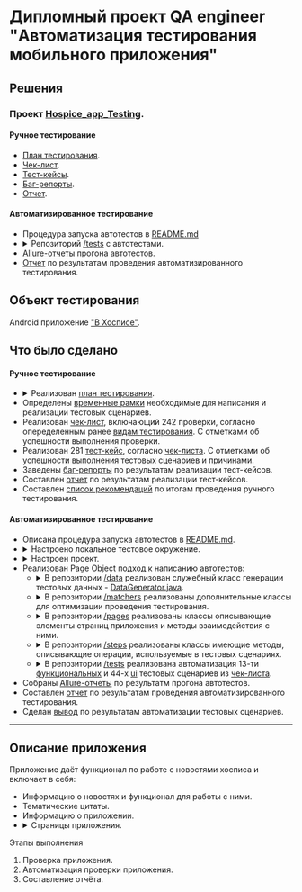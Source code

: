 <h1>Дипломный проект QA engineer "Автоматизация тестирования мобильного приложения"</h1>

<h2>Решения</h2>

<h3>Проект <a href="https://github.com/Nephedov/Hospice_app_Testing">Hospice_app_Testing</a>.</h3>

<h4>Ручное тестирование</h4>


<ul>
    <li><a href="https://github.com/Nephedov/Hospice_app_Testing/blob/main/Plan.md">План тестирования</a>.</li>
    <li><a href="https://docs.google.com/spreadsheets/d/1ZpqrjkSXL7-bb3sfeUMSzOSLN_wH-k6e32FAxy3-efg/edit?usp=sharing">Чек-лист</a>.</li>
    <li><a href="https://docs.google.com/spreadsheets/d/1CbZAvNBLyisbj6GpB2eGxSrnAeyyoLprqT9UeDlj9Qc/edit?usp=sharing">Тест-кейсы</a>.</li>
    <li><a href="https://github.com/Nephedov/Hospice_app_Testing/blob/main/BugReports.md">Баг-репорты</a>.</li>
    <li><a href="https://github.com/Nephedov/Hospice_app_Testing/blob/main/ReportManual.md">Отчет</a>.</li>
</ul>


<h4>Автоматизированное тестирование</h4>


<ul>
    <li>Процедура запуска автотестов в <a href="https://github.com/Nephedov/Hospice_app_Testing/blob/main/README.md">README.md</a></li>
    <li>
        <details><summary>Репозиторий <a href="https://github.com/Nephedov/Hospice_app_Testing/tree/main/fmh_android_15_03_24/app/src/androidTest/java/ru/iteco/fmhandroid/ui/tests">/tests</a> с автотестами.</summary>
            <ul>
                <li>
                    <details><summary>UI автотесты</summary>
                        <ul>
                            <li>Класс <a href="https://github.com/Nephedov/Hospice_app_Testing/blob/main/fmh_android_15_03_24/app/src/androidTest/java/ru/iteco/fmhandroid/ui/tests/ui/SplashScreenTest.java">SplashScreenTest.java</a> с автотестами, проверяющими отображение элементов экрана загрузки.</li>
                            <li>Класс <a href="https://github.com/Nephedov/Hospice_app_Testing/blob/main/fmh_android_15_03_24/app/src/androidTest/java/ru/iteco/fmhandroid/ui/tests/ui/AuthorizationPageTest.java">AuthorizationPageTest.java</a> с автотестами, проверяющими отображение элементов страницы авторизации в приложении.</li>
                            <li>Класс <a href="https://github.com/Nephedov/Hospice_app_Testing/blob/main/fmh_android_15_03_24/app/src/androidTest/java/ru/iteco/fmhandroid/ui/tests/ui/MainPageTest.java">MainPageTest.java</a> с автотестами, проверяющими отображение элементов главного экрана приложения. Также отображение элементов AppBar панели на главной странице приложения.</li>
                            <li>Класс <a href="https://github.com/Nephedov/Hospice_app_Testing/blob/main/fmh_android_15_03_24/app/src/androidTest/java/ru/iteco/fmhandroid/ui/tests/ui/NewsPageTest.java">NewsPageTest.java</a> с автотестами, проверяющими отображение элементов страницы "Новости" приложения. Также отображение элементов AppBar панели на странице "Новости".</li>
                            <li>Класс <a href="https://github.com/Nephedov/Hospice_app_Testing/blob/main/fmh_android_15_03_24/app/src/androidTest/java/ru/iteco/fmhandroid/ui/tests/ui/NewsControlPanelPageTest.java">NewsControlPanelPageTest.java</a> с автотестами, проверяющими отображение элементов страницы "Панель управления" новостей. Также отображение элементов AppBar панели на странице "Панель управления".</li>
                            <li>Класс <a href="https://github.com/Nephedov/Hospice_app_Testing/blob/main/fmh_android_15_03_24/app/src/androidTest/java/ru/iteco/fmhandroid/ui/tests/ui/OurMissionPageTest.java">OurMissionPageTest.java</a> с автотестами, проверяющими отображение эелементов страницы тематических цитат. Таже отображение элементов AppBar панели страницы тематических циатат.</li>
                            <li>Класс <a href="https://github.com/Nephedov/Hospice_app_Testing/blob/main/fmh_android_15_03_24/app/src/androidTest/java/ru/iteco/fmhandroid/ui/tests/ui/AboutPageTest.java">AboutPageTest.java</a> с автотестами, проверяющими отображение элементов страницы "О приложении". Также отображение элементов AppBar панели страницы "О приложении".</li>
                        </ul>
                    </details>
                </li>
                <li>
                    <details><summary>Функциональные автотесты</summary>
                        <ul>
                            <li>Класс <a href="https://github.com/Nephedov/Hospice_app_Testing/blob/main/fmh_android_15_03_24/app/src/androidTest/java/ru/iteco/fmhandroid/ui/tests/functional/AuthorizationTest.java">AuthorizationTest.java</a> c автотестами авторизации в приложении, генерацию предупреждений при невалидной авторизации.</li>
                            <li>Класс <a href="https://github.com/Nephedov/Hospice_app_Testing/blob/main/fmh_android_15_03_24/app/src/androidTest/java/ru/iteco/fmhandroid/ui/tests/functional/ExternalLinksTest.java">ExternalLinksTest.java</a> c автотестами, проверяющими переход по ссылкам, со страницы технической информации приложения.</li>
                            <li>Класс <a href="https://github.com/Nephedov/Hospice_app_Testing/blob/main/fmh_android_15_03_24/app/src/androidTest/java/ru/iteco/fmhandroid/ui/tests/functional/NewsTest.java">NewsTest.java</a> с автотестами, проверяющими работу функционала новостей. Добавление, редактирование, удаление, поиск, фильтр.</li>
                        </ul>
                    </details>
                </li>
            </ul>
        </details>
    </li>
    <li><a href="https://github.com/Nephedov/Hospice_app_Testing/blob/main/allure-results.zip">Allure-отчеты</a> прогона автотестов.</li>
    <li><a href="https://github.com/Nephedov/Hospice_app_Testing/blob/main/ReportAuto.md">Отчет</a> по результатам проведения автоматизированного тестирования.</li>
</ul>


<h2>Объект тестирования</h2>
Android приложение <a href="https://github.com/Nephedov/Hospice_app_Testing/tree/main/fmh_android_15_03_24">"В Хосписе"</a>.

<h2>Что было сделано</h2>

<h4>Ручное тестирование</h4>


<ul>
    <li>
        <details><summary>Реализован <a href="https://github.com/Nephedov/Hospice_app_Testing/blob/main/Plan.md">план тестирования</a>.</summary>
            <ul>
                <li>Определены <a href="https://github.com/Nephedov/Hospice_app_Testing/blob/main/Plan.md#%D0%B3%D1%80%D0%B0%D0%BD%D0%B8%D1%86%D1%8B-%D0%BF%D1%80%D0%B8%D0%BB%D0%BE%D0%B6%D0%B5%D0%BD%D0%B8%D1%8F">границы приложения</a>.</li>
                <li>Определен <a href="https://github.com/Nephedov/Hospice_app_Testing/blob/main/Plan.md#%D1%84%D1%83%D0%BD%D0%BA%D1%86%D0%B8%D0%BE%D0%BD%D0%B0%D0%BB-%D0%BF%D1%80%D0%B8%D0%BB%D0%BE%D0%B6%D0%B5%D0%BD%D0%B8%D1%8F">функционал приложения</a>.</li>
                <li>Определены необходимые <a href="https://github.com/Nephedov/Hospice_app_Testing/blob/main/Plan.md#%D1%82%D0%B5%D1%81%D1%82%D0%B8%D1%80%D0%BE%D0%B2%D0%B0%D0%BD%D0%B8%D0%B5">виды тестирования</a> приложения.</li>
                <li>Определены <a href="https://github.com/Nephedov/Hospice_app_Testing/blob/main/Plan.md#%D0%B8%D0%BD%D1%81%D1%82%D1%80%D1%83%D0%BC%D0%B5%D0%BD%D1%82%D1%8B-%D0%B8-%D1%83%D1%81%D1%82%D1%80%D0%BE%D0%B9%D1%81%D1%82%D0%B2%D0%B0">инструменты и устройства</a> необходимые для проведения тестирования.</li>
            </ul>
        </details>
    </li>
    <li>Определены <a href="https://github.com/Nephedov/Hospice_app_Testing/blob/main/Plan.md#%D1%80%D1%83%D1%87%D0%BD%D0%BE%D0%B5-%D1%82%D0%B5%D1%81%D1%82%D0%B8%D1%80%D0%BE%D0%B2%D0%B0%D0%BD%D0%B8%D0%B5">временные рамки</a> необходимые для написания и реализации тестовых сценариев.</li>
    <li>Реализован <a href="https://docs.google.com/spreadsheets/d/1ZpqrjkSXL7-bb3sfeUMSzOSLN_wH-k6e32FAxy3-efg/edit?usp=sharing">чек-лист</a>, включающий 242 проверки, согласно опеределенным ранее <a href="https://github.com/Nephedov/Hospice_app_Testing/blob/main/Plan.md#%D1%82%D0%B5%D1%81%D1%82%D0%B8%D1%80%D0%BE%D0%B2%D0%B0%D0%BD%D0%B8%D0%B5">видам тестирования</a>. С отметками об успешности выполнения проверки.</li>
    <li>Реализован 281 <a href="https://docs.google.com/spreadsheets/d/1CbZAvNBLyisbj6GpB2eGxSrnAeyyoLprqT9UeDlj9Qc/edit?usp=sharing">тест-кейс</a>, согласно <a href="https://docs.google.com/spreadsheets/d/1ZpqrjkSXL7-bb3sfeUMSzOSLN_wH-k6e32FAxy3-efg/edit?usp=sharing">чек-листа</a>. С отметками об успешности выполнения тестовых сценариев и причинами.</li>
    <li>Заведены <a href="https://github.com/Nephedov/Hospice_app_Testing/blob/main/BugReports.md">баг-репорты</a> по результатам реализации тест-кейсов.</li>
    <li>Составлен <a href="https://github.com/Nephedov/Hospice_app_Testing/blob/main/ReportManual.md">отчет</a> по результатам реализации тест-кейсов.</li>
    <li>Составлен <a href="https://github.com/Nephedov/Hospice_app_Testing/blob/main/Plan.md#%D0%B0%D0%BD%D0%B0%D0%BB%D0%B8%D0%B7-%D1%80%D0%B5%D0%B7%D1%83%D0%BB%D1%8C%D1%82%D0%B0%D1%82%D0%BE%D0%B2-%D1%80%D1%83%D1%87%D0%BD%D0%BE%D0%B3%D0%BE-%D1%82%D0%B5%D1%81%D1%82%D0%B8%D1%80%D0%BE%D0%B2%D0%B0%D0%BD%D0%B8%D1%8F">список рекомендаций</a> по итогам проведения ручного тестирования. </li>
</ul>


<h4>Автоматизированное тестирование</h4>


<ul>
    <li>Описана процедура запуска автотестов в <a href="https://github.com/Nephedov/Hospice_app_Testing/blob/main/README.md">README.md</a>.</li>
    <li>
        <details><summary>Настроено локальное тестовое окружение.</summary>
            <ul>
                <li>Установлена JDK 11.</li>
                <li>Определена переменная JAVA_HOME на JDK 11.</li>
                <li>Установлена Android Studio.</li>
                <li>Установлена последняя стабильная версия Android SDK.</li>
                <li>Установлен Allure.</li>
            </ul>
        </details>
    </li>
    <li>
        <details><summary>Настроен проект.</summary>
            <ul>
                <li>Указано использование JAVA_HOME для Gradle JDK проекта.</li>
                <li>
                    <details><summary>Добавлены зависимости тестовых фрейморков, инструмента отчетности Allure, обработки времени и дат в <a href="https://github.com/Nephedov/Hospice_app_Testing/blob/main/fmh_android_15_03_24/app/build.gradle">build.gradle</a> приложения.</summary>
                        <ul>
                            <li>Зависимости <a href="https://github.com/Nephedov/Hospice_app_Testing/blob/eccbd22d799f3a79e7c027a636e51005b5dc83af/fmh_android_15_03_24/app/build.gradle#L55">Junit</a>.</li>
                            <li>Зависимости <a href="https://github.com/Nephedov/Hospice_app_Testing/blob/eccbd22d799f3a79e7c027a636e51005b5dc83af/fmh_android_15_03_24/app/build.gradle#L61">Espresso</a>.</li>
                            <li>
                                <details><summary>Зависимости <a href="https://github.com/Nephedov/Hospice_app_Testing/blob/eccbd22d799f3a79e7c027a636e51005b5dc83af/fmh_android_15_03_24/app/build.gradle#L67">Allure</a>. Также:</summary>
                                    <ul>
                                        <li>Утилита <a href="https://github.com/Nephedov/Hospice_app_Testing/blob/eccbd22d799f3a79e7c027a636e51005b5dc83af/fmh_android_15_03_24/app/build.gradle#L71">Android Test Orchestrator</a> - для изменения стандартного расположения отчетов Allure.</li>
                                        <li>Файл с конфигурацией для Allure - <a href="https://github.com/Nephedov/Hospice_app_Testing/blob/eccbd22d799f3a79e7c027a636e51005b5dc83af/fmh_android_15_03_24/app/src/androidTest/resources/allure.properties">allure.properties</a>.</li>
                                        <li><a href="https://github.com/Nephedov/Hospice_app_Testing/blob/eccbd22d799f3a79e7c027a636e51005b5dc83af/fmh_android_15_03_24/app/build.gradle#L23">Allure-Junit раннер</a> для запуска тестов.</li>
                                        <li>Запуск тестовых классов реализован с AllureAndroidJUnit4.class.</li>
                                        <li>Добавлено заведение скриншотов, в случае падения тестового сценария.</li>
                                    </ul>
                                </details>
                            </li>
                            <li>Зависимость библиотеки обработки времени и дат - <a href="https://github.com/Nephedov/Hospice_app_Testing/blob/eccbd22d799f3a79e7c027a636e51005b5dc83af/fmh_android_15_03_24/app/build.gradle#L52">Joda-Time</a>.</li>
                        </ul>
                    </details>
                </li>
            </ul>
        </details>
    </li>
    <li>Реализован Page Object подход к написанию автотестов:
        <ul>
            <li>
                <details><summary>В репозитории <a href="https://github.com/Nephedov/Hospice_app_Testing/tree/main/fmh_android_15_03_24/app/src/androidTest/java/ru/iteco/fmhandroid/ui/data">/data</a> реализован служебный класс генерации тестовых данных - <a href="https://github.com/Nephedov/Hospice_app_Testing/blob/main/fmh_android_15_03_24/app/src/androidTest/java/ru/iteco/fmhandroid/ui/data/DataGenerator.java">DataGenerator.java</a>.</summary>
                    <ul>
                        <li>Данные авторизации <a href="https://github.com/Nephedov/Hospice_app_Testing/blob/eccbd22d799f3a79e7c027a636e51005b5dc83af/fmh_android_15_03_24/app/src/androidTest/java/ru/iteco/fmhandroid/ui/data/DataGenerator.java#L27">валидного пользователя</a>.</li>
                        <li>Данные авторизации <a href="https://github.com/Nephedov/Hospice_app_Testing/blob/eccbd22d799f3a79e7c027a636e51005b5dc83af/fmh_android_15_03_24/app/src/androidTest/java/ru/iteco/fmhandroid/ui/data/DataGenerator.java#L31">невалидного пользователя</a>.</li>
                        <li>Получение <a href="https://github.com/Nephedov/Hospice_app_Testing/blob/eccbd22d799f3a79e7c027a636e51005b5dc83af/fmh_android_15_03_24/app/src/androidTest/java/ru/iteco/fmhandroid/ui/data/DataGenerator.java#L53">текущей даты</a> в нужном формате.</li>
                        <li>Получение <a href="https://github.com/Nephedov/Hospice_app_Testing/blob/eccbd22d799f3a79e7c027a636e51005b5dc83af/fmh_android_15_03_24/app/src/androidTest/java/ru/iteco/fmhandroid/ui/data/DataGenerator.java#L57">текущего времени</a> в нужном формате.</li>
                        <li>Получение даты со сдвигом дней в <a href="https://github.com/Nephedov/Hospice_app_Testing/blob/eccbd22d799f3a79e7c027a636e51005b5dc83af/fmh_android_15_03_24/app/src/androidTest/java/ru/iteco/fmhandroid/ui/data/DataGenerator.java#L61">большую</a> и <a href="https://github.com/Nephedov/Hospice_app_Testing/blob/eccbd22d799f3a79e7c027a636e51005b5dc83af/fmh_android_15_03_24/app/src/androidTest/java/ru/iteco/fmhandroid/ui/data/DataGenerator.java#L65">меньшую</a> сторону от текущей.</li>
                        <li>Получение случайной <a href="https://github.com/Nephedov/Hospice_app_Testing/blob/eccbd22d799f3a79e7c027a636e51005b5dc83af/fmh_android_15_03_24/app/src/androidTest/java/ru/iteco/fmhandroid/ui/data/DataGenerator.java#L73">циферно-символьной строки</a>, кирилицей.</li>
                    </ul>
                </details>
            </li>
            <li>
                <details><summary>В репозитории <a href="https://github.com/Nephedov/Hospice_app_Testing/tree/main/fmh_android_15_03_24/app/src/androidTest/java/ru/iteco/fmhandroid/ui/matchers">/matchers</a> реализованы дополнительные классы для оптимизации проведения тестирования.</summary>
                    <ul>
                        <li>Класс <a href="https://github.com/Nephedov/Hospice_app_Testing/blob/main/fmh_android_15_03_24/app/src/androidTest/java/ru/iteco/fmhandroid/ui/matchers/TimeoutEspresso.java">TimeoutEspresso.java</a> - имеющий методы "оборачивающие" экземпляры Espresso: ViewAction, ViewAssertion, ViewInteraction и дополняемые тайм-аутами.</li>
                        <li>Класс <a href="https://github.com/Nephedov/Hospice_app_Testing/blob/main/fmh_android_15_03_24/app/src/androidTest/java/ru/iteco/fmhandroid/ui/matchers/ToastMatcher.java">ToastMatcher.java</a> - имеющий метод утверждения, что элемент является всплывающим (toast) и содержит определенную строку.</li>
                        <li>
                            <details><summary>Класс <a href="https://github.com/Nephedov/Hospice_app_Testing/blob/main/fmh_android_15_03_24/app/src/androidTest/java/ru/iteco/fmhandroid/ui/matchers/CustomViewMatcher.java">CustomViewMatcher.java</a> - имеющий мэтчеры:</summary>
                                <ul>
                                    <li><a href="https://github.com/Nephedov/Hospice_app_Testing/blob/eccbd22d799f3a79e7c027a636e51005b5dc83af/fmh_android_15_03_24/app/src/androidTest/java/ru/iteco/fmhandroid/ui/matchers/CustomViewMatcher.java#L14">Позиции дочернего элемента</a> относительно родительского.</li>
                                    <li><a href="https://github.com/Nephedov/Hospice_app_Testing/blob/eccbd22d799f3a79e7c027a636e51005b5dc83af/fmh_android_15_03_24/app/src/androidTest/java/ru/iteco/fmhandroid/ui/matchers/CustomViewMatcher.java#L33">Количества элементов</a> компонента RecyclerView.</li>
                                </ul>
                            </details>
                        </li>
                        <li>
                            <details><summary>Класс <a href="https://github.com/Nephedov/Hospice_app_Testing/blob/main/fmh_android_15_03_24/app/src/androidTest/java/ru/iteco/fmhandroid/ui/matchers/CustomViewAction.java">CustomViewAction.java</a> - имеющий методы:</summary>
                                <ul>
                                    <li><a href="https://github.com/Nephedov/Hospice_app_Testing/blob/eccbd22d799f3a79e7c027a636e51005b5dc83af/fmh_android_15_03_24/app/src/androidTest/java/ru/iteco/fmhandroid/ui/matchers/CustomViewAction.java#L17">Клик по кнопке "Назад"</a> устройтва.</li>
                                    <li><a href="https://github.com/Nephedov/Hospice_app_Testing/blob/eccbd22d799f3a79e7c027a636e51005b5dc83af/fmh_android_15_03_24/app/src/androidTest/java/ru/iteco/fmhandroid/ui/matchers/CustomViewAction.java#L23">Клик по элементу</a> с определенным ID.</li>
                                    <li><a href="https://github.com/Nephedov/Hospice_app_Testing/blob/eccbd22d799f3a79e7c027a636e51005b5dc83af/fmh_android_15_03_24/app/src/androidTest/java/ru/iteco/fmhandroid/ui/matchers/CustomViewAction.java#L46">Остановка выполнения основного потока</a> на определенное количество секунд.</li>
                                </ul>
                            </details>
                        </li>
                    </ul>
                </details>
            </li>
            <li>
                <details><summary>В репозитории <a href="https://github.com/Nephedov/Hospice_app_Testing/tree/main/fmh_android_15_03_24/app/src/androidTest/java/ru/iteco/fmhandroid/ui/pages">/pages</a> реализованы классы описывающие элементы страниц приложения и методы взаимодействия с ними.</summary>
                    <ul>
                        <li><a href="https://github.com/Nephedov/Hospice_app_Testing/blob/main/fmh_android_15_03_24/app/src/androidTest/java/ru/iteco/fmhandroid/ui/pages/SplashScreen.java">SplashScreen.java</a> - Класс описывающий элементы страницы загрузки экрана.</li>
                        <li><a href="https://github.com/Nephedov/Hospice_app_Testing/blob/main/fmh_android_15_03_24/app/src/androidTest/java/ru/iteco/fmhandroid/ui/pages/AuthorizationPage.java">AuthorizationPage.java</a> - Класс описывающий элементы и методы страницы авторизации приложения.</li>
                        <li><a href="https://github.com/Nephedov/Hospice_app_Testing/blob/main/fmh_android_15_03_24/app/src/androidTest/java/ru/iteco/fmhandroid/ui/pages/MainPage.java">MainPage.java</a> - Класс описывающий элементы и методы главной страницы приложения.</li>
                        <li><a href="https://github.com/Nephedov/Hospice_app_Testing/blob/main/fmh_android_15_03_24/app/src/androidTest/java/ru/iteco/fmhandroid/ui/pages/NewsPage.java">NewsPage.java</a> - Класс описывающий элементы и методы страницы новостей приложения.</li>
                        <li><a href="https://github.com/Nephedov/Hospice_app_Testing/blob/main/fmh_android_15_03_24/app/src/androidTest/java/ru/iteco/fmhandroid/ui/pages/ControlPanelPage.java">ControlPanelPage.java</a> - Класс описывающий элементы и методы страницы "Панель управления" новостей приложения.</li>
                        <li><a href="https://github.com/Nephedov/Hospice_app_Testing/blob/main/fmh_android_15_03_24/app/src/androidTest/java/ru/iteco/fmhandroid/ui/pages/OurMissionPage.java">OurMissionPage.java</a> - Класс описывающий элементы и методы страницы с тематическими цитатами приложения.</li>
                        <li><a href="https://github.com/Nephedov/Hospice_app_Testing/blob/main/fmh_android_15_03_24/app/src/androidTest/java/ru/iteco/fmhandroid/ui/pages/AboutPage.java">AboutPage.java</a> - Класс описывающий элементы и методы страницы приложения с технической информацией.</li>
                        <li><a href="https://github.com/Nephedov/Hospice_app_Testing/blob/main/fmh_android_15_03_24/app/src/androidTest/java/ru/iteco/fmhandroid/ui/pages/AppBarPanel.java">AppBarPanel.java</a> - Класс описывающий элементы и методы AppBar панелей на страницах приложения.</li>
                    </ul>
                </details>
            </li>
            <li>
                <details><summary>В репозитории <a href="https://github.com/Nephedov/Hospice_app_Testing/tree/main/fmh_android_15_03_24/app/src/androidTest/java/ru/iteco/fmhandroid/ui/steps">/steps</a> реализованы классы имеющие методы, описывающие операции, используемые в тестовых сценариях.</summary>
                    <ul>
                        <li>
                            <details><summary><a href="https://github.com/Nephedov/Hospice_app_Testing/blob/main/fmh_android_15_03_24/app/src/androidTest/java/ru/iteco/fmhandroid/ui/steps/Authorization.java">Authorization.java</a> - Класс описывающий процедуры:</summary>
                                <ul>
                                    <li><a href="https://github.com/Nephedov/Hospice_app_Testing/blob/eccbd22d799f3a79e7c027a636e51005b5dc83af/fmh_android_15_03_24/app/src/androidTest/java/ru/iteco/fmhandroid/ui/steps/Authorization.java#L16">Валидной</a>/<a href="https://github.com/Nephedov/Hospice_app_Testing/blob/eccbd22d799f3a79e7c027a636e51005b5dc83af/fmh_android_15_03_24/app/src/androidTest/java/ru/iteco/fmhandroid/ui/steps/Authorization.java#L22">невалидной</a> авторизации.</li>
                                    <li>Методы <a href="https://github.com/Nephedov/Hospice_app_Testing/blob/eccbd22d799f3a79e7c027a636e51005b5dc83af/fmh_android_15_03_24/app/src/androidTest/java/ru/iteco/fmhandroid/ui/steps/Authorization.java#L28">предварительной авторизации</a> перед каждым тестовым сценарием для @Before. И <a href="https://github.com/Nephedov/Hospice_app_Testing/blob/eccbd22d799f3a79e7c027a636e51005b5dc83af/fmh_android_15_03_24/app/src/androidTest/java/ru/iteco/fmhandroid/ui/steps/Authorization.java#L42">логаута</a> после выполнения тестового сценария для @After.</li>
                                </ul>
                            </details>
                        </li>
                        <li><a href="https://github.com/Nephedov/Hospice_app_Testing/blob/main/fmh_android_15_03_24/app/src/androidTest/java/ru/iteco/fmhandroid/ui/steps/OpenPage.java">OpenPage.java</a> - Класс содержащий методы навигации по страницам приложения.</li>
                        <li>
                            <details><summary><a href="https://github.com/Nephedov/Hospice_app_Testing/blob/main/fmh_android_15_03_24/app/src/androidTest/java/ru/iteco/fmhandroid/ui/steps/NewsActions.java">NewsActions.java</a> - Класс описывающий операции:</summary>
                                <ul>
                                    <li><a href="https://github.com/Nephedov/Hospice_app_Testing/blob/eccbd22d799f3a79e7c027a636e51005b5dc83af/fmh_android_15_03_24/app/src/androidTest/java/ru/iteco/fmhandroid/ui/steps/NewsActions.java#L21">Добавления новости</a>.</li>
                                    <li><a href="https://github.com/Nephedov/Hospice_app_Testing/blob/eccbd22d799f3a79e7c027a636e51005b5dc83af/fmh_android_15_03_24/app/src/androidTest/java/ru/iteco/fmhandroid/ui/steps/NewsActions.java#L42">Изменение описания новости</a> c определенным названием.</li>
                                    <li><a href="https://github.com/Nephedov/Hospice_app_Testing/blob/eccbd22d799f3a79e7c027a636e51005b5dc83af/fmh_android_15_03_24/app/src/androidTest/java/ru/iteco/fmhandroid/ui/steps/NewsActions.java#L54">Изменение статуса новости</a> с определенным названием.</li>
                                    <li><a href="https://github.com/Nephedov/Hospice_app_Testing/blob/eccbd22d799f3a79e7c027a636e51005b5dc83af/fmh_android_15_03_24/app/src/androidTest/java/ru/iteco/fmhandroid/ui/steps/NewsActions.java#L66">Удаление новости</a> с определенным названием.</li>
                                </ul>
                            </details>
                        </li>
                    </ul>
                </details>
            </li>
            <li>
                <details><summary>В репозитории <a href="https://github.com/Nephedov/Hospice_app_Testing/tree/main/fmh_android_15_03_24/app/src/androidTest/java/ru/iteco/fmhandroid/ui/tests">/tests</a> реализована автоматизация 13-ти <a href="https://github.com/Nephedov/Hospice_app_Testing/tree/main/fmh_android_15_03_24/app/src/androidTest/java/ru/iteco/fmhandroid/ui/tests/functional">функциональных</a> и 44-х <a href="https://github.com/Nephedov/Hospice_app_Testing/tree/main/fmh_android_15_03_24/app/src/androidTest/java/ru/iteco/fmhandroid/ui/tests/ui">ui</a> тестовых сценариев из <a href="https://docs.google.com/spreadsheets/d/1ZpqrjkSXL7-bb3sfeUMSzOSLN_wH-k6e32FAxy3-efg/edit?usp=sharing">чек-листа</a>.</summary>
                    <ul>
                        <li>
                            <details><summary>UI автотесты</summary>
                                <ul>
                                    <li>Класс <a href="https://github.com/Nephedov/Hospice_app_Testing/blob/main/fmh_android_15_03_24/app/src/androidTest/java/ru/iteco/fmhandroid/ui/tests/ui/SplashScreenTest.java">SplashScreenTest.java</a> с автотестами, проверяющими отображение элементов экрана загрузки.</li>
                                    <li>Класс <a href="https://github.com/Nephedov/Hospice_app_Testing/blob/main/fmh_android_15_03_24/app/src/androidTest/java/ru/iteco/fmhandroid/ui/tests/ui/AuthorizationPageTest.java">AuthorizationPageTest.java</a> с автотестами, проверяющими отображение элементов страницы авторизации в приложении.</li>
                                    <li>Класс <a href="https://github.com/Nephedov/Hospice_app_Testing/blob/main/fmh_android_15_03_24/app/src/androidTest/java/ru/iteco/fmhandroid/ui/tests/ui/MainPageTest.java">MainPageTest.java</a> с автотестами, проверяющими отображение элементов главного экрана приложения. Также отображение элементов AppBar панели на главной странице приложения.</li>
                                    <li>Класс <a href="https://github.com/Nephedov/Hospice_app_Testing/blob/main/fmh_android_15_03_24/app/src/androidTest/java/ru/iteco/fmhandroid/ui/tests/ui/NewsPageTest.java">NewsPageTest.java</a> с автотестами, проверяющими отображение элементов страницы "Новости" приложения. Также отображение элементов AppBar панели на странице "Новости".</li>
                                    <li>Класс <a href="https://github.com/Nephedov/Hospice_app_Testing/blob/main/fmh_android_15_03_24/app/src/androidTest/java/ru/iteco/fmhandroid/ui/tests/ui/NewsControlPanelPageTest.java">NewsControlPanelPageTest.java</a> с автотестами, проверяющими отображение элементов страницы "Панель управления" новостей. Также отображение элементов AppBar панели на странице "Панель управления".</li>
                                    <li>Класс <a href="https://github.com/Nephedov/Hospice_app_Testing/blob/main/fmh_android_15_03_24/app/src/androidTest/java/ru/iteco/fmhandroid/ui/tests/ui/OurMissionPageTest.java">OurMissionPageTest.java</a> с автотестами, проверяющими отображение эелементов страницы тематических цитат. Таже отображение элементов AppBar панели страницы тематических циатат.</li>
                                    <li>Класс <a href="https://github.com/Nephedov/Hospice_app_Testing/blob/main/fmh_android_15_03_24/app/src/androidTest/java/ru/iteco/fmhandroid/ui/tests/ui/AboutPageTest.java">AboutPageTest.java</a> с автотестами, проверяющими отображение элементов страницы "О приложении". Также отображение элементов AppBar панели страницы "О приложении".</li>
                                </ul>
                            </details>
                        </li>
                        <li>
                            <details><summary>Функциональные автотесты</summary>
                                <ul>
                                    <li>Класс <a href="https://github.com/Nephedov/Hospice_app_Testing/blob/main/fmh_android_15_03_24/app/src/androidTest/java/ru/iteco/fmhandroid/ui/tests/functional/AuthorizationTest.java">AuthorizationTest.java</a> c автотестами авторизации в приложении, генерацию предупреждений при невалидной авторизации.</li>
                                    <li>Класс <a href="https://github.com/Nephedov/Hospice_app_Testing/blob/main/fmh_android_15_03_24/app/src/androidTest/java/ru/iteco/fmhandroid/ui/tests/functional/ExternalLinksTest.java">ExternalLinksTest.java</a> c автотестами, проверяющими переход по ссылкам, со страницы технической информации приложения.</li>
                                    <li>Класс <a href="https://github.com/Nephedov/Hospice_app_Testing/blob/main/fmh_android_15_03_24/app/src/androidTest/java/ru/iteco/fmhandroid/ui/tests/functional/NewsTest.java">NewsTest.java</a> с автотестами, проверяющими работу функционала новостей. Добавление, редактирование, удаление, поиск, фильтр.</li>
                                </ul>
                            </details>
                        </li>
                    </ul>
                </details>
            </li>
        </ul>
    </li>
    <li>Собраны <a href="https://github.com/Nephedov/Hospice_app_Testing/blob/main/allure-results.zip">Allure-отчеты</a> по результатм прогона автотестов.</li>
    <li>Составлен <a href="https://github.com/Nephedov/Hospice_app_Testing/blob/main/ReportAuto.md">отчет</a> по результатам проведения автоматизированного тестирования.</li>
    <li>Сделан <a href="https://github.com/Nephedov/Hospice_app_Testing/blob/main/Plan.md#%D0%B0%D0%BD%D0%B0%D0%BB%D0%B8%D0%B7-%D1%80%D0%B5%D0%B7%D1%83%D0%BB%D1%8C%D1%82%D0%B0%D1%82%D0%BE%D0%B2-%D0%B0%D0%B2%D1%82%D0%BE%D0%BC%D0%B0%D1%82%D0%B8%D0%B7%D0%B8%D1%80%D0%BE%D0%B2%D0%B0%D0%BD%D0%BD%D0%BE%D0%B3%D0%BE-%D1%82%D0%B5%D1%81%D1%82%D0%B8%D1%80%D0%BE%D0%B2%D0%B0%D0%BD%D0%B8%D1%8F">вывод</a> по результатам автоматизации тестовых сценариев.</li>
</ul>




<hr style="border-width: 10px; border-color: grey;">

<h2>Описание приложения</h2>
<div>Приложение даёт функционал по работе с новостями хосписа и включает в себя:
    <ul>
        <li>Информацию о новостях и функционал для работы с ними.</li>
        <li>Тематические цитаты.</li>
        <li>Информацию о приложении.</li>
        <li>
            <details><summary>Страницы приложения.</summary>
                    <img src="./pic/SplashScreen.jpg" alt="Экран загрузки" width="150" height="auto"> 
                    <img src="./pic/Authorization.jpg" alt="Страница авторизации" width="150" height="auto">
                    <img src="./pic/Main.jpg" alt="Главная страница" width="150" height="auto">
                    <img src="./pic/News.jpg" alt="Страница `Новости`" width="150" height="auto">
                    <img src="./pic/ControlPanel.jpg" alt="Страница `Панель управления`" width="150" height="auto">
                    <img src="./pic/OurMission.jpg" alt="Страница тематических цитат" width="150" height="auto">
                    <img src="./pic/About.jpg" alt="Страница `О прирложении`" width="150" height="auto">
            </details>
        </li>
    </ul>
</div>
<div>Этапы выполнения
    <ol>
        <li>Проверка приложения.</li>
        <li>Автоматизация проверки приложения.</li>
        <li>Составление отчёта.</li>
    </ol>
</div>


